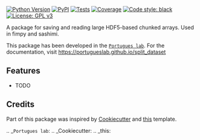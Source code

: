 
[![Python Version](https://img.shields.io/pypi/pyversions/split_dataset.svg)](https://pypi.org/project/split_dataset)
[![PyPI](https://img.shields.io/pypi/v/split_dataset.svg)](
    https://pypi.python.org/pypi/split_dataset)
[![Tests](https://img.shields.io/github/workflow/status/brainglobe/bg-atlasapi/tests)](
    https://github.com/brainglobe/bg-atlasapi/actions)
[![Coverage](https://codecov.io/gh/portugueslab/split_dataset/branch/master/graph/badge.svg)](
    https://codecov.io/gh/portugueslab/split_dataset)
[![Code style: black](https://img.shields.io/badge/code%20style-black-000000.svg)](https://github.com/python/black)
[![License: GPL v3](https://img.shields.io/badge/License-GPLv3-blue.svg)](https://www.gnu.org/licenses/gpl-3.0)



A package for saving and reading large HDF5-based chunked arrays. Used in fimpy and sashimi.

This package has been developed in the [`Portugues lab`](http://www.portugueslab.com). For the documentation,
visit https://portugueslab.github.io/split_dataset

Features
--------

* TODO

Credits
-------

Part of this package was inspired by  [Cookiecutter](https://github.com/audreyr/cookiecutter) and [this](https://github.com/audreyr/cookiecutter-pypackage) template.

.. _`Portugues lab`: 
.. _Cookiecutter: 
.. _this: 
